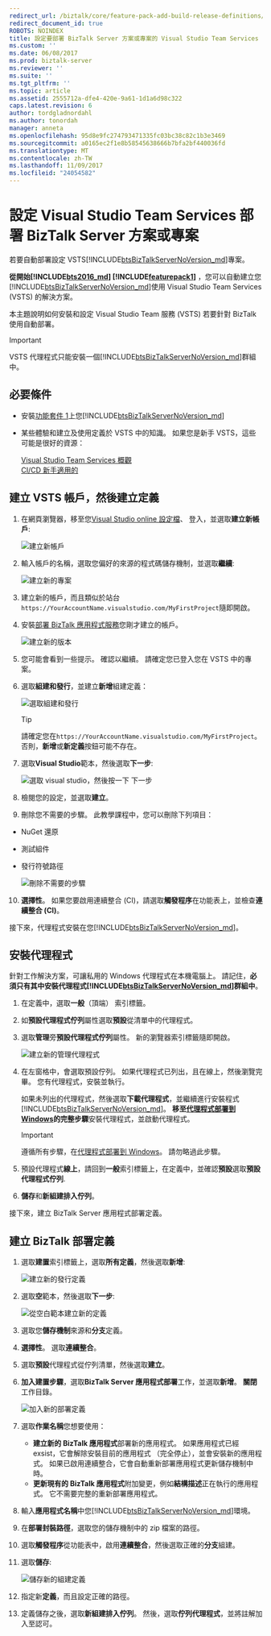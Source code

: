 ```yaml
---
redirect_url: /biztalk/core/feature-pack-add-build-release-definitions/
redirect_document_id: true
ROBOTS: NOINDEX
title: 設定要部署 BizTalk Server 方案或專案的 Visual Studio Team Services |Microsoft 文件
ms.custom: ''
ms.date: 06/08/2017
ms.prod: biztalk-server
ms.reviewer: ''
ms.suite: ''
ms.tgt_pltfrm: ''
ms.topic: article
ms.assetid: 2555712a-dfe4-420e-9a61-1d1a6d98c322
caps.latest.revision: 6
author: tordgladnordahl
ms.author: tonordah
manager: anneta
ms.openlocfilehash: 95d8e9fc274793471335fc03bc38c82c1b3e3469
ms.sourcegitcommit: a0165ec2f1e8b58545638666b7bfa2bf440036fd
ms.translationtype: MT
ms.contentlocale: zh-TW
ms.lasthandoff: 11/09/2017
ms.locfileid: "24054582"
---
```

# <a name="configure-visual-studio-team-services-to-deploy-biztalk-server-solutions-or-projects"></a>設定 Visual Studio Team Services 部署 BizTalk Server 方案或專案
若要自動部署設定 VSTS[!INCLUDE[btsBizTalkServerNoVersion_md](../includes/btsbiztalkservernoversion-md.md)]專案。 

**從開始[!INCLUDE[bts2016_md](../includes/bts2016-md.md)] [!INCLUDE[featurepack1](../includes/featurepack1.md)]** ，您可以自動建立您[!INCLUDE[btsBizTalkServerNoVersion_md](../includes/btsbiztalkservernoversion-md.md)]使用 Visual Studio Team Services (VSTS) 的解決方案。 

本主題說明如何安裝和設定 Visual Studio Team 服務 (VSTS) 若要針對 BizTalk 使用自動部署。 

> [!IMPORTANT]
> VSTS 代理程式只能安裝一個[!INCLUDE[btsBizTalkServerNoVersion_md](../includes/btsbiztalkservernoversion-md.md)]群組中。 

## <a name="prerequisites"></a>必要條件

* 安裝[功能套件 1](https://www.microsoft.com/download/details.aspx?id=55100)上您[!INCLUDE[btsBizTalkServerNoVersion_md](../includes/btsbiztalkservernoversion-md.md)]
* 某些體驗和建立及使用定義於 VSTS 中的知識。 如果您是新手 VSTS，這些可能是很好的資源： 

  [Visual Studio Team Services 概觀](https://www.visualstudio.com/docs/overview)  
  [CI/CD 新手適用的](https://www.visualstudio.com/docs/build/get-started/ci-cd-part-1)
  

## <a name="create-a-vsts-account-and-create-a-definition"></a>建立 VSTS 帳戶，然後建立定義

1. 在網頁瀏覽器，移至您[Visual Studio online 設定檔](https://app.vsaex.visualstudio.com/go/profile)、 登入，並選取**建立新帳戶**:

    ![建立新帳戶](../core/media/create-a-new-account.png)

2. 輸入帳戶的名稱，選取您偏好的來源的程式碼儲存機制，並選取**繼續**:

    ![建立新的專案](../core/media/create-a-new-project.png)

3. 建立新的帳戶，而且類似於站台`https://YourAccountName.visualstudio.com/MyFirstProject`隨即開啟。
    
4. 安裝[部署 BizTalk 應用程式服務](https://marketplace.visualstudio.com/items?itemName=ms-biztalk.deploy-biztalk-application)您剛才建立的帳戶。

    ![建立新的版本](../core/media/build-new-release.png)

5. 您可能會看到一些提示。 確認以繼續。 請確定您已登入您在 VSTS 中的專案。

6. 選取**組建和發行**，並建立**新增**組建定義：

    ![選取組建和發行](../core/media/select-build-and-release.png)

    > [!TIP]
    > 請確定您在`https://YourAccountName.visualstudio.com/MyFirstProject`。 否則，**新增**或**新定義**按鈕可能不存在。 
    
7. 選取**Visual Studio**範本，然後選取**下一步**:

    ![選取 visual studio，然後按一下 下一步](../core/media/select-visual-studio-and-click-next.png)

8. 檢閱您的設定，並選取**建立**。

9. 刪除您不需要的步驟。 此教學課程中，您可以刪除下列項目： 
* NuGet 還原
* 測試組件
* 發行符號路徑 

    ![刪除不需要的步驟](../core/media/delete-steps-not-needed.png)

10. **選擇性**。 如果您要啟用連續整合 (CI)，請選取**觸發程序**在功能表上，並檢查**連續整合 (CI)**。

接下來，代理程式安裝在您[!INCLUDE[btsBizTalkServerNoVersion_md](../includes/btsbiztalkservernoversion-md.md)]。 

## <a name="install-the-agent"></a>安裝代理程式

針對工作解決方案，可讓私用的 Windows 代理程式在本機電腦上。 請記住，**必須只有其中安裝代理程式[!INCLUDE[btsBizTalkServerNoVersion_md](../includes/btsbiztalkservernoversion-md.md)]群組中**。 

1. 在定義中，選取**一般**（頂端） 索引標籤。
2. 如**預設代理程式佇列**屬性選取**預設**從清單中的代理程式。 
3. 選取**管理**旁**預設代理程式佇列**屬性。 新的瀏覽器索引標籤隨即開啟。

    ![建立新的管理代理程式](../core/media/create-new-management-agent.png)

4. 在左窗格中，會選取預設佇列。 如果代理程式已列出，且在線上，然後瀏覽完畢。 您有代理程式，安裝並執行。 

    如果未列出的代理程式，然後選取**下載代理程式**，並繼續進行安裝程式[!INCLUDE[btsBizTalkServerNoVersion_md](../includes/btsbiztalkservernoversion-md.md)]。 **移至[代理程式部署到 Windows](https://www.visualstudio.com/docs/build/actions/agents/v2-windows)的完整步驟**安裝代理程式，並啟動代理程式。 

    > [!IMPORTANT]
    > 遵循所有步驟，在[代理程式部署到 Windows](https://www.visualstudio.com/docs/build/actions/agents/v2-windows)。 請勿略過此步驟。 

5. 預設代理程式**線上**，請回到**一般**索引標籤上，在定義中，並確認**預設**選取**預設代理程式佇列**.
6. **儲存**和**新組建排入佇列**。

接下來，建立 BizTalk Server 應用程式部署定義。

## <a name="create-the-biztalk-deployment-definition"></a>建立 BizTalk 部署定義

1. 選取**建置**索引標籤上，選取**所有定義**，然後選取**新增**:

    ![建立新的發行定義](../core/media/create-new-release-defintion.png)

2. 選取**空**範本，然後選取**下一步**:

    ![從空白範本建立新的定義](../core/media/create-new-defintion-from-an-empty-template.png)

3. 選取您**儲存機制**來源和**分支**定義。
4. **選擇性**。 選取**連續整合**。
5. 選取**預設**代理程式從佇列清單，然後選取**建立**。
6. **加入建置步驟**，選取**BizTalk Server 應用程式部署**工作，並選取**新增**。 **關閉**工作目錄。

    ![加入新的部署定義](../core/media/add-new-deploy-definition.png)

7. 選取**作業名稱**您想要使用：
    * **建立新的 BizTalk 應用程式**部署新的應用程式。 如果應用程式已經 exsist，它會解除安裝目前的應用程式 （完全停止），並會安裝新的應用程式。 如果已啟用連續整合，它會自動重新部署應用程式更新儲存機制中時。
    * **更新現有的 BizTalk 應用程式**附加變更，例如**結構描述**正在執行的應用程式。 它不需要完整的重新部署應用程式。
8. 輸入**應用程式名稱**中您[!INCLUDE[btsBizTalkServerNoVersion_md](../includes/btsbiztalkservernoversion-md.md)]環境。
9. 在**部署封裝路徑**，選取您的儲存機制中的 zip 檔案的路徑。
10. 選取**觸發程序**從功能表中，啟用**連續整合**，然後選取正確的**分支**組建。
11. 選取**儲存**:

    ![儲存新的組建定義](../core/media/save-the-new-build-definition.png)

12. 指定新**定義**，而且設定正確的路徑。 
13. 定義儲存之後，選取**新組建排入佇列**。 然後，選取**佇列代理程式**，並將註解加入至認可。
